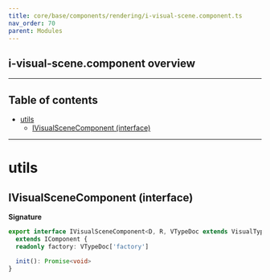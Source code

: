 ```yaml
---
title: core/base/components/rendering/i-visual-scene.component.ts
nav_order: 70
parent: Modules
---
```


## i-visual-scene.component overview

---

<h2 class="text-delta">Table of contents</h2>

- [utils](#utils)
  - [IVisualSceneComponent (interface)](#ivisualscenecomponent-interface)

---

# utils

## IVisualSceneComponent (interface)

**Signature**

```ts
export interface IVisualSceneComponent<D, R, VTypeDoc extends VisualTypeDocRepo<D, R> = VisualTypeDocRepo<D, R>>
  extends IComponent {
  readonly factory: VTypeDoc['factory']

  init(): Promise<void>
}
```
